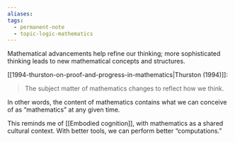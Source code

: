 ```yaml
---
aliases: 
tags:
  - permanent-note
  - topic-logic-mathematics
---
```

Mathematical advancements help refine our thinking; more sophisticated thinking leads to new mathematical concepts and structures.

[[1994-thurston-on-proof-and-progress-in-mathematics|Thurston (1994)]]:
> The subject matter of mathematics changes to reflect how we think.

In other words, the content of mathematics contains what we can conceive of as “mathematics” at any given time.

This reminds me of [[Embodied cognition]], with mathematics as a shared cultural context. With better tools, we can perform better “computations.”